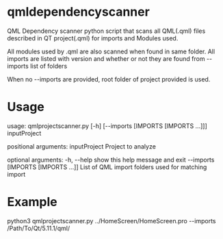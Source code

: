 # qmldependencyscanner

QML Dependency scanner python script that scans all QML(.qml) files described in QT project(.qml)
for imports and Modules used.

All modules used by .qml are also scanned when found in same folder.
All imports are listed with version and whether or not they are found from --imports list of folders

When no --imports are provided, root folder of project provided is used.

# Usage
usage: qmlprojectscanner.py [-h] [--imports [IMPORTS [IMPORTS ...]]]
                            inputProject

positional arguments:
    inputProject            Project to analyze

optional arguments:
    -h, --help              show this help message and exit
    --imports [IMPORTS [IMPORTS ...]]
                            List of QML import folders used for matching import

# Example

python3 qmlprojectscanner.py ../HomeScreen/HomeScreen.pro --imports /Path/To/Qt/5.11.1/qml/
